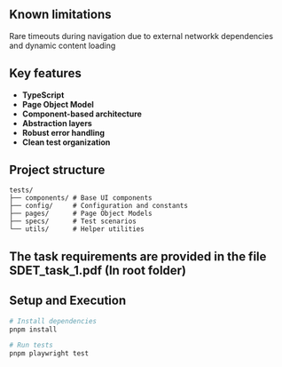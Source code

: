 ## Known limitations

Rare timeouts during navigation due to external networkk dependencies and dynamic content loading

## Key features

- **TypeScript**
- **Page Object Model**
- **Component-based architecture**
- **Abstraction layers**
- **Robust error handling**
- **Clean test organization**

## Project structure

```
tests/
├── components/ # Base UI components
├── config/     # Configuration and constants
├── pages/      # Page Object Models
├── specs/      # Test scenarios
└── utils/      # Helper utilities
```

## The task requirements are provided in the file SDET_task_1.pdf (In root folder)

## Setup and Execution

```bash
# Install dependencies
pnpm install

# Run tests
pnpm playwright test

```
